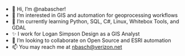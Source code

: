 - 👋 Hi, I’m @nabascher! 
- 👀 I’m interested in GIS and automation for geoprocessing workflows 
- 🌱 I’m currently learning Python, SQL, C#, Linux, Whitebox Tools, and GDAL 
- ✨ I work for Logan Simpson Design as a GIS Analyst 
- 💞️ I’m looking to collaborate on Open Source and ESRI automation  
- 📫 You may reach me at nbasch@verizon.net

<!---
nabascher/nabascher is a ✨ special ✨ repository because its `README.md` (this file) appears on your GitHub profile.
You can click the Preview link to take a look at your changes.
--->
